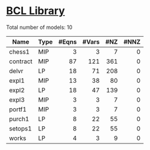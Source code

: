#  [BCL Library](https://examples.xpress.fico.com/example.pl#bcl)


Total number of models:   10

| Name     | Type | #Eqns | #Vars | #NZ | #NNZ |
|----------|------|------:|------:|----:|-----:|
| chess1   | MIP  | 3     | 3     | 7   | 0    |
| contract | MIP  | 87    | 121   | 361 | 0    |
| delvr    | LP   | 18    | 71    | 208 | 0    |
| expl1    | MIP  | 13    | 38    | 80  | 0    |
| expl2    | LP   | 18    | 47    | 139 | 0    |
| expl3    | MIP  | 3     | 3     | 7   | 0    |
| portf1   | MIP  | 3     | 3     | 7   | 0    |
| purch1   | LP   | 8     | 22    | 55  | 0    |
| setops1  | LP   | 8     | 22    | 55  | 0    |
| works    | LP   | 4     | 3     | 9   | 0    |
